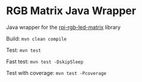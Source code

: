 # RGB Matrix Java Wrapper
Java wrapper for the [rpi-rgb-led-matrix](https://github.com/hzeller/rpi-rgb-led-matrix) library

Build:
```mvn clean compile```

Test:
```mvn test```

Fast test:
```mvn test -DskipSleep```

Test with coverage:
```mvn test -Pcoverage```
